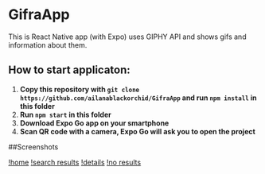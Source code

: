 # GifraApp

This is React Native app (with Expo) uses GIPHY API and shows gifs and information about them.

## How to start applicaton:

1. **Copy this repository with `git clone https://github.com/ailanablackorchid/GifraApp` and run `npm install` in this folder**
2. **Run `npm start` in this folder**
3. **Download Expo Go app on your smartphone**
4. **Scan QR code with a camera, Expo Go will ask you to open the project**



##Screenshots

[!home](https://ibb.co/fQZvRyJ)
[!search results](https://ibb.co/wKpk3p0)
[!details](https://ibb.co/ynXZ8xb)
[!no results](https://ibb.co/3FWGy6b)
